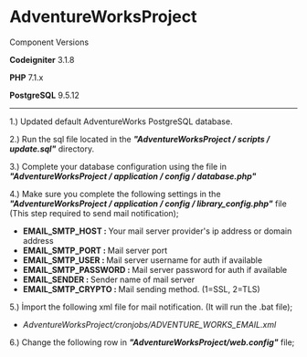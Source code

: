 # AdventureWorksProject

Component Versions

<b>Codeigniter</b> 3.1.8

<b>PHP</b> 7.1.x

<b>PostgreSQL</b> 9.5.12
<hr>

<p>1.) Updated default AdventureWorks PostgreSQL database.</p>
<p>2.) Run the sql file located in the <b><i>"AdventureWorksProject / scripts / update.sql"</i></b> directory.</p>
<p>3.) Complete your database configuration using the file in <b><i>"AdventureWorksProject / application / config / database.php"</i></b></p>
<p>4.) Make sure you complete the following settings in the <b><i>"AdventureWorksProject / application / config / library_config.php"</i></b> file (This step required to send mail notification);</p>
<ul>
<li><b>EMAIL_SMTP_HOST : </b>Your mail server provider's ip address or domain address</li>
<li><b>EMAIL_SMTP_PORT : </b>Mail server port</li>
<li><b>EMAIL_SMTP_USER : </b>Mail server username for auth if available</li>
<li><b>EMAIL_SMTP_PASSWORD : </b>Mail server password for auth if available</li>
<li><b>EMAIL_SENDER : </b>Sender name of mail server</li>
<li><b>EMAIL_SMTP_CRYPTO : </b>Mail sending method. (1=SSL, 2=TLS)</li>
</ul>
<p>5.) İmport the following xml file for mail notification. (It will run the .bat file);</p>
<ul>
<li><i>AdventureWorksProject/cronjobs/ADVENTURE_WORKS_EMAIL.xml</i></li>
</ul>
<p>6.) Change the following row in <b><i>"AdventureWorksProject/web.config"</i></b> file;</p>
<action type="Rewrite" url="/YOUR_PROJECT_MAIN_FILENAME/index.php/{R:1}"  />